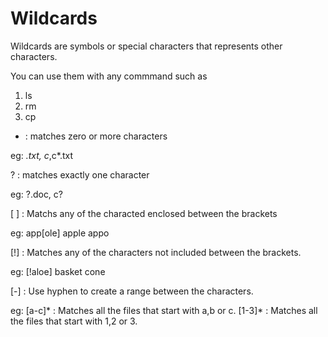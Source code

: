 <h1>Wildcards</h1>
Wildcards are symbols or special characters that represents other characters.

You can use them with any commmand such as
1. ls
2. rm
3. cp

* : matches zero or more characters

eg: *.txt, c*,c*.txt

? : matches exactly one character

eg: ?.doc, c?

[ ] : Matchs any of the characted enclosed between the brackets

eg: 
   app[ole]
   apple
   appo
   
[!] : Matches any of the characters not included between the brackets. 

eg: [!aloe]
    basket
    cone

[-] : Use hyphen to create a range between the characters.

eg: [a-c]* : Matches all the files that start with a,b or c.
    [1-3]* : Matches all the files that start with 1,2 or 3.
    

    
